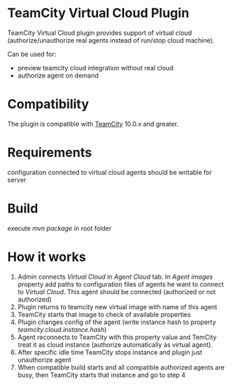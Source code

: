 # TeamCity Virtual Cloud Plugin

TeamCity Virtual Cloud plugin provides support of virtual cloud (authorize/unauthorize real agents instead of run/stop cloud machine).


Can be used for:
* preview teamcity cloud integration without real cloud
* authorize agent on demand

# Compatibility

The plugin is compatible with [TeamCity](https://www.jetbrains.com/teamcity/download/) 10.0.x and greater.

# Requirements
configuration connected to virtual cloud agents should be writable for server 

# Build

execute *mvn package* in root folder

# How it works
1. Admin connects *Virtual Cloud* in *Agent Cloud* tab. In *Agent images* property add paths to configuration files of agents he want to connect to *Virtual Cloud*. This agent should be connected (authorized or not authorized)
2. Plugin returns to teamcity new virtual image with name of this agent
3. TeamCity starts that image to check of available properties
4. Plugin changes config of the agent (write instance hash to property *teamcity.cloud.instance.hash*)
5. Agent reconnects to TeamCity with this property value and TemCity treat it as cloud instance (authorize automatically as virtual agent).
6. After specific idle time TeamCity stops instance and plugin just unauthorize agent
7. When compatible build starts and all compatible authorized agents are busy, then TeamCity starts that instance and go to step 4